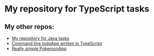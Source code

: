 # My repository for TypeScript tasks

<h2>My other repos:</h2>
<ul>
  <li>
    <a href="https://github.com/green-fox-academy/takacscsaba">My repository for Java tasks</a>
  </li>
  <li>
    <a href="https://github.com/takacscsaba/todo-app-typescript">Command line todoApp written in TypeScript</a>
  </li>
  <li>
    <a href="https://github.com/takacscsaba/pokemon-app">Really simple PokemonApp</a>
  </li>
</ul>
